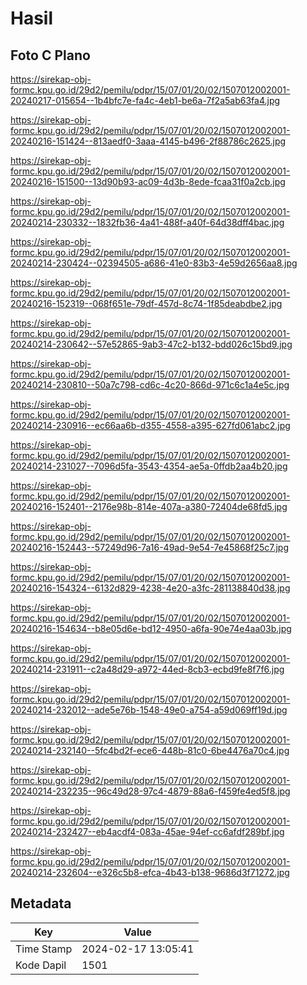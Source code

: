 # Hasil

## Foto C Plano

https://sirekap-obj-formc.kpu.go.id/29d2/pemilu/pdpr/15/07/01/20/02/1507012002001-20240217-015654--1b4bfc7e-fa4c-4eb1-be6a-7f2a5ab63fa4.jpg

https://sirekap-obj-formc.kpu.go.id/29d2/pemilu/pdpr/15/07/01/20/02/1507012002001-20240216-151424--813aedf0-3aaa-4145-b496-2f88786c2625.jpg

https://sirekap-obj-formc.kpu.go.id/29d2/pemilu/pdpr/15/07/01/20/02/1507012002001-20240216-151500--13d90b93-ac09-4d3b-8ede-fcaa31f0a2cb.jpg

https://sirekap-obj-formc.kpu.go.id/29d2/pemilu/pdpr/15/07/01/20/02/1507012002001-20240214-230332--1832fb36-4a41-488f-a40f-64d38dff4bac.jpg

https://sirekap-obj-formc.kpu.go.id/29d2/pemilu/pdpr/15/07/01/20/02/1507012002001-20240214-230424--02394505-a686-41e0-83b3-4e59d2656aa8.jpg

https://sirekap-obj-formc.kpu.go.id/29d2/pemilu/pdpr/15/07/01/20/02/1507012002001-20240216-152319--068f651e-79df-457d-8c74-1f85deabdbe2.jpg

https://sirekap-obj-formc.kpu.go.id/29d2/pemilu/pdpr/15/07/01/20/02/1507012002001-20240214-230642--57e52865-9ab3-47c2-b132-bdd026c15bd9.jpg

https://sirekap-obj-formc.kpu.go.id/29d2/pemilu/pdpr/15/07/01/20/02/1507012002001-20240214-230810--50a7c798-cd6c-4c20-866d-971c6c1a4e5c.jpg

https://sirekap-obj-formc.kpu.go.id/29d2/pemilu/pdpr/15/07/01/20/02/1507012002001-20240214-230916--ec66aa6b-d355-4558-a395-627fd061abc2.jpg

https://sirekap-obj-formc.kpu.go.id/29d2/pemilu/pdpr/15/07/01/20/02/1507012002001-20240214-231027--7096d5fa-3543-4354-ae5a-0ffdb2aa4b20.jpg

https://sirekap-obj-formc.kpu.go.id/29d2/pemilu/pdpr/15/07/01/20/02/1507012002001-20240216-152401--2176e98b-814e-407a-a380-72404de68fd5.jpg

https://sirekap-obj-formc.kpu.go.id/29d2/pemilu/pdpr/15/07/01/20/02/1507012002001-20240216-152443--57249d96-7a16-49ad-9e54-7e45868f25c7.jpg

https://sirekap-obj-formc.kpu.go.id/29d2/pemilu/pdpr/15/07/01/20/02/1507012002001-20240216-154324--6132d829-4238-4e20-a3fc-281138840d38.jpg

https://sirekap-obj-formc.kpu.go.id/29d2/pemilu/pdpr/15/07/01/20/02/1507012002001-20240216-154634--b8e05d6e-bd12-4950-a6fa-90e74e4aa03b.jpg

https://sirekap-obj-formc.kpu.go.id/29d2/pemilu/pdpr/15/07/01/20/02/1507012002001-20240214-231911--c2a48d29-a972-44ed-8cb3-ecbd9fe8f7f6.jpg

https://sirekap-obj-formc.kpu.go.id/29d2/pemilu/pdpr/15/07/01/20/02/1507012002001-20240214-232012--ade5e76b-1548-49e0-a754-a59d069ff19d.jpg

https://sirekap-obj-formc.kpu.go.id/29d2/pemilu/pdpr/15/07/01/20/02/1507012002001-20240214-232140--5fc4bd2f-ece6-448b-81c0-6be4476a70c4.jpg

https://sirekap-obj-formc.kpu.go.id/29d2/pemilu/pdpr/15/07/01/20/02/1507012002001-20240214-232235--96c49d28-97c4-4879-88a6-f459fe4ed5f8.jpg

https://sirekap-obj-formc.kpu.go.id/29d2/pemilu/pdpr/15/07/01/20/02/1507012002001-20240214-232427--eb4acdf4-083a-45ae-94ef-cc6afdf289bf.jpg

https://sirekap-obj-formc.kpu.go.id/29d2/pemilu/pdpr/15/07/01/20/02/1507012002001-20240214-232604--e326c5b8-efca-4b43-b138-9686d3f71272.jpg


## Metadata

| Key        | Value               |
| ---------- | ------------------- |
| Time Stamp | 2024-02-17 13:05:41 |
| Kode Dapil | 1501                |



